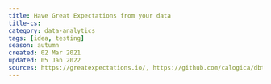 ```yaml
---
title: Have Great Expectations from your data
title-cs: 
category: data-analytics
tags: [idea, testing]
season: autumn
created: 02 Mar 2021
updated: 05 Jan 2022
sources: https://greatexpectations.io/, https://github.com/calogica/dbt-expectations
---
```

